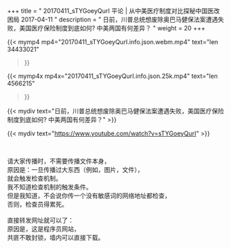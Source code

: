 +++
title = " 20170411_sTYGoeyQurI 平论 | 从中美医疗制度对比探秘中国医改困局 2017-04-11 "
description = " 日前，川普总统想废除奥巴马健保法案遭遇失败，美国医疗保险制度到底如何? 中美两国有何差异？ "
weight = 20
+++

{{< mymp4 mp4="20170411_sTYGoeyQurI.info.json.webm.mp4" 
text="len 34433021"
>}}

{{< mymp4x  mp4x="20170411_sTYGoeyQurI.info.json.25k.mp4"
text="len 4566215"
>}}


{{< mydiv text="日前，川普总统想废除奥巴马健保法案遭遇失败，美国医疗保险制度到底如何? 中美两国有何差异？" >}}
<br>

{{< mydiv text="https://www.youtube.com/watch?v=sTYGoeyQurI" >}}


<br>

请大家传播时，不需要传播文件本身，<br>
原因是：一旦传播过大东西（例如，图片，文件），<br>
就会触发检查机制。<br>
我不知道检查机制的触发条件。<br>
但是我知道，不会说你传一个没有敏感词的网络地址都检查，<br>
否则，检查员得累死。<br><br>
直接转发网址就可以了：<br>
原因是，这是程序员网站，<br>
共匪不敢封锁，墙内可以直接下载。


